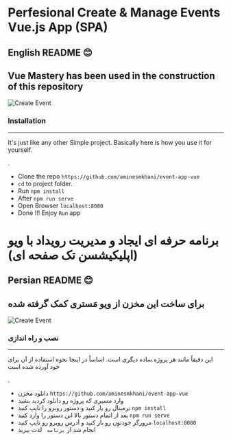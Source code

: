 # Perfesional Create & Manage Events Vue.js App (SPA)

## English README  😊
## Vue Mastery has been used in the construction of this repository 


![Create Event](https://uupload.ir/files/x1ie_1.png)

### Installation
___
It's just like any other Simple project. Basically here is how you use it for yourself.

.

- Clone the repo `https://github.com/aminesmkhani/event-app-vue`
- `cd` to project folder.
- Run `npm install`
- After `npm run serve`
- Open Browser `localhost:8080`
- Done !!! Enjoy `Run` app

# برنامه حرفه ای ایجاد و مدیریت رویداد با ویو (اپلیکیشسن تک صفحه ای)

## Persian README 😊
## برای ساخت این مخزن از ویو مَستری کمک گرفته شده


![Create Event](https://uupload.ir/files/x1ie_1.png)


### نصب و راه اندازی
___
این دقیقاً مانند هر پروژه ساده دیگری است. اساساً در اینجا نحوه استفاده از آن برای خود آورده شده است

.

- دانلود مخزن `https://github.com/aminesmkhani/event-app-vue`
- وارد مسیری که پروژه رو دانلود کردید بشید
- ترمینال رو باز کنید و دستور روبرو را تایپ کنید `npm install`
- بعد از اتمام دستور بالا این دستور را وارد کنید `npm run serve`
- مرورگر خودتون رو باز کنید و آدرس روبرو رو تایپ کنید `localhost:8080`
- انجام شد از `برنامه ` لذت ببرید



